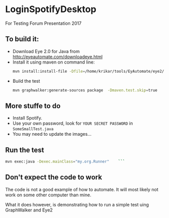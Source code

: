 # LoginSpotifyDesktop
For Testing Forum Presentation 2017

## To build it:

* Download Eye 2.0 for Java from http://eyeautomate.com/downloadeye.html
* Install it using maven on command line:
  ```sh
  mvn install:install-file -Dfile=/home/krikar/tools/EyAutomate/eye2/eye2.jar -DgroupId=eye -DartifactId=Eye -Dversion=2 -Dpackaging=jar
  ```
* Build the test
  ```sh
  mvn graphwalker:generate-sources package  -Dmaven.test.skip=true
  ```

## More stuffe to do

* Install Spotify.
* Use your own password, look for `YOUR SECRET PASSWORD` in `SomeSmallTest.java`
* You may need to update the images...

## Run the test

 ```sh
mvn exec:java -Dexec.mainClass="my.org.Runner"    ```
```

## Don't expect the code to work

The code is not a good example of how to automate. It will most likely not work on some other computer than mine.

What it does however, is demonstrating how to run a simple test uing GraphWalker and Eye2
